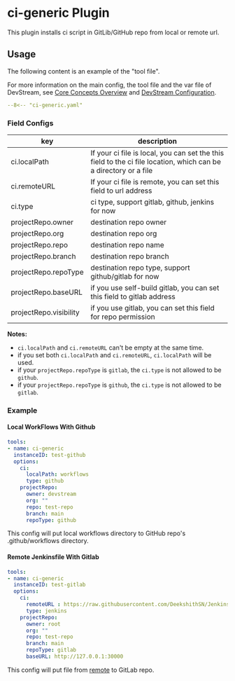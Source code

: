 # ci-generic Plugin

This plugin installs ci script in GitLib/GitHub repo from local or remote url.

## Usage

The following content is an example of the "tool file".

For more information on the main config, the tool file and the var file of DevStream, see [Core Concepts Overview](../core-concepts/overview.md) and [DevStream Configuration](../core-concepts/config.md).

``` yaml
--8<-- "ci-generic.yaml"
```

### Field Configs

| key                    | description                                                                                                      |
| ----                   | ----                                                                                                             |
| ci.localPath           | If your ci file is local, you can set the this field to the ci file location, which can be a directory or a file |
| ci.remoteURL           | If your ci file is remote, you can set this field to url address                                                 |
| ci.type                | ci type, support gitlab, github, jenkins for now                                                                 |
| projectRepo.owner      | destination repo owner                                                                                           |
| projectRepo.org        | destination repo org                                                                                             |
| projectRepo.repo       | destination repo name                                                                                            |
| projectRepo.branch     | destination repo branch                                                                                          |
| projectRepo.repoType  | destination repo type, support github/gitlab for now                                                             |
| projectRepo.baseURL   | if you use self-build gitlab, you can set this field to gitlab address                                           |
| projectRepo.visibility | if you use gitlab, you can set this field for repo permission                                                    |

**Notes:**

- `ci.localPath` and `ci.remoteURL` can't be empty at the same time.
- if you set both `ci.localPath` and `ci.remoteURL`, `ci.localPath` will be used.
- if your `projectRepo.repoType` is `gitlab`, the `ci.type` is not allowed to be `github`.
- if your `projectRepo.repoType` is `github`, the `ci.type` is not allowed to be `gitlab`.

### Example

#### Local WorkFlows With Github

```yaml
tools:
- name: ci-generic
  instanceID: test-github
  options:
    ci:
      localPath: workflows
      type: github
    projectRepo:
      owner: devstream
      org: ""
      repo: test-repo
      branch: main
      repoType: github
```

This config will put local workflows directory to GitHub repo's .github/workflows directory.

#### Remote Jenkinsfile With Gitlab

```yaml
tools:
- name: ci-generic
  instanceID: test-gitlab
  options:
    ci:
      remoteURL : https://raw.githubusercontent.com/DeekshithSN/Jenkinsfile/inputTest/Jenkinsfile
      type: jenkins
    projectRepo:
      owner: root
      org: ""
      repo: test-repo
      branch: main
      repoType: gitlab
      baseURL: http://127.0.0.1:30000
```

This config will put file from [remote](https://raw.githubusercontent.com/DeekshithSN/Jenkinsfile/inputTest/Jenkinsfile)  to GitLab repo.
